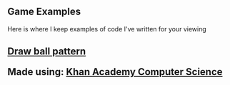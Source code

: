 ## Game Examples

Here is where I keep examples of code I've written for your viewing

<h2><a href="https://www.khanacademy.org/computer-programming/draw-ball-pattern/5494395585232896">Draw ball pattern</a><script src="https://www.khanacademy.org/computer-programming/draw-ball-pattern/5494395585232896/embed.js?editor=no&buttons=yes&author=yes&embed=yes"></script><p>Made using: <a href="http://www.khanacademy.org/computer-programming">Khan Academy Computer Science</a></p></h2>
